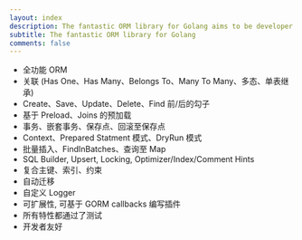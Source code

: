 ```yaml
---
layout: index
description: The fantastic ORM library for Golang aims to be developer friendly.
subtitle: The fantastic ORM library for Golang
comments: false
---
```


* <i class="fa fa-arrow-circle-right" aria-hidden="true"></i> 全功能 ORM
* <i class="fa fa-arrow-circle-right" aria-hidden="true"></i> 关联 (Has One、Has Many、Belongs To、Many To Many、多态、单表继承)
* <i class="fa fa-arrow-circle-right" aria-hidden="true"></i> Create、Save、Update、Delete、Find 前/后的勾子
* <i class="fa fa-arrow-circle-right" aria-hidden="true"></i> 基于 Preload、Joins 的预加载
* <i class="fa fa-arrow-circle-right" aria-hidden="true"></i> 事务、嵌套事务、保存点、回滚至保存点
* <i class="fa fa-arrow-circle-right" aria-hidden="true"></i> Context、Prepared Statment 模式、DryRun 模式
* <i class="fa fa-arrow-circle-right" aria-hidden="true"></i> 批量插入、FindInBatches、查询至 Map
* <i class="fa fa-arrow-circle-right" aria-hidden="true"></i> SQL Builder, Upsert, Locking, Optimizer/Index/Comment Hints
* <i class="fa fa-arrow-circle-right" aria-hidden="true"></i> 复合主键、索引、约束
* <i class="fa fa-arrow-circle-right" aria-hidden="true"></i> 自动迁移
* <i class="fa fa-arrow-circle-right" aria-hidden="true"></i> 自定义 Logger
* <i class="fa fa-arrow-circle-right" aria-hidden="true"></i> 可扩展性, 可基于 GORM callbacks 编写插件
* <i class="fa fa-arrow-circle-right" aria-hidden="true"></i> 所有特性都通过了测试
* <i class="fa fa-arrow-circle-right" aria-hidden="true"></i> 开发者友好
